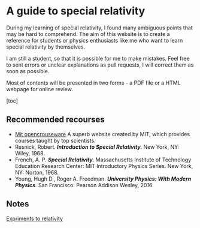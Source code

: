 # A guide to special relativity 



During my learning of special relativity, I found many ambiguous points that may be hard to comprehend. The aim of this website is to create a reference for students or physics enthusiasts  like me who want to learn special relativity by themselves. 

I am still a student, so that it is possible for me to make mistakes. Feel free to sent errors or unclear explanations as pull requests, I will correct them as soon as possible. 

Most of contents will be presented in two forms -  a PDF file or a HTML webpage for online review. 

[toc]



## Recommended recourses

* [Mit opencrouseware](https://ocw.mit.edu/) A superb website created by MIT, which provides courses taught by top scientists.
* Resnick, Robert. ___Introduction to Special Relativity___. New York, NY: Wiley, 1968. 
* French, A. P. ___Special Relativity___. Massachusetts Institute of Technology Education Research Center: MIT Introductory Physics Series. New York, NY: Norton, 1968.
* Young, Hugh D., Roger A. Freedman. ___University Physics: With Modern Physics___. San Francisco: Pearson Addison Wesley, 2016.

## Notes 

[Expriments to relativity](https://qztiz.github.io/notes/Perplexities%20in%20the%20propagation%20of%20light.html)
